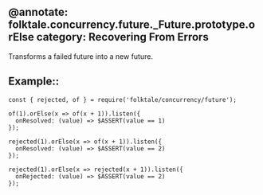 @annotate: folktale.concurrency.future._Future.prototype.orElse
category: Recovering From Errors
---

Transforms a failed future into a new future.


## Example::

    const { rejected, of } = require('folktale/concurrency/future');

    of(1).orElse(x => of(x + 1)).listen({
      onResolved: (value) => $ASSERT(value == 1)
    });

    rejected(1).orElse(x => of(x + 1)).listen({
      onResolved: (value) => $ASSERT(value == 2)
    });

    rejected(1).orElse(x => rejected(x + 1)).listen({
      onRejected: (value) => $ASSERT(value == 2)
    });
